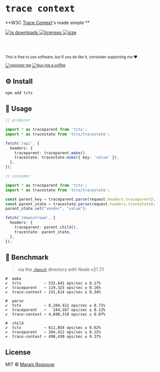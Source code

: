 <div align="left">

<samp>

# trace context

</samp>

**W3C [Trace Context](https://w3c.github.io/trace-context/)'s made simple **

<a href="https://npm-stat.com/charts.html?package=tctx">
  <img src="https://badgen.net/npm/dm/tctx?labelColor=black&color=black&label=npm downloads" alt="js downloads"/>
</a>
<a href="https://licenses.dev/npm/tctx">
  <img src="https://licenses.dev/b/npm/tctx?style=dark" alt="licenses" />
</a>
<a href="https://bundlephobia.com/result?p=tctx">
  <img src="https://badgen.net/bundlephobia/minzip/tctx?labelColor=black&color=black" alt="size"/>
</a>

<br><br>

<sup>

This is free to use software, but if you do like it, consisder supporting me ❤️

[![sponsor me](https://badgen.net/badge/icon/sponsor?icon=github&label&color=gray)](https://github.com/sponsors/maraisr)
[![buy me a coffee](https://badgen.net/badge/icon/buymeacoffee?icon=buymeacoffee&label&color=gray)](https://www.buymeacoffee.com/marais)

</sup>

</div>

## ⚙️ Install

`npm add tctx`

## 🚀 Usage

```ts
// producer

import * as traceparent from 'tctx';
import * as tracestate from 'tctx/tracestate';

fetch('/api', {
  headers: {
    traceparent: traceparent.make(),
    tracestate: tracestate.make({ key: 'value' }),
  },
});

// consumer

import * as traceparent from 'tctx';
import * as tracestate from 'tctx/tracestate';

const parent_key = traceparent.parse(request.headers.traceparent);
const parent_state = tracestate.parse(request.headers.tracestate);
parent_state.set("vendor", "value");

fetch('/downstream', {
  headers: {
    traceparent: parent.child(),
    tracestate: parent_state,
  },
});
```

## 💨 Benchmark

> via the [`/bench`](/bench) directory with Node v21.7.1

```
#  make
✔  tctx          ~ 532,641 ops/sec ± 0.17%
✔  traceparent   ~ 119,325 ops/sec ± 0.16%
✔  trace-context ~ 231,614 ops/sec ± 0.34%

#  parse
✔  tctx          ~ 8,284,422 ops/sec ± 0.71%
✔  traceparent   ~   244,167 ops/sec ± 0.12%
✔  trace-context ~ 4,040,319 ops/sec ± 0.07%

#  child
✔  tctx          ~ 611,854 ops/sec ± 0.62%
✔  traceparent   ~ 264,412 ops/sec ± 0.15%
✔  trace-context ~ 498,430 ops/sec ± 0.37%
```

## License

MIT © [Marais Rossouw](https://marais.io)
